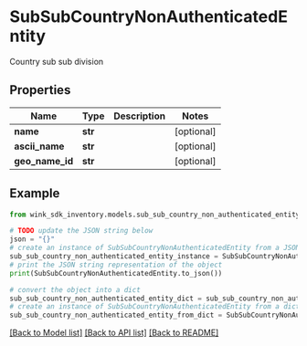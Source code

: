 # SubSubCountryNonAuthenticatedEntity

Country sub sub division

## Properties

Name | Type | Description | Notes
------------ | ------------- | ------------- | -------------
**name** | **str** |  | [optional] 
**ascii_name** | **str** |  | [optional] 
**geo_name_id** | **str** |  | [optional] 

## Example

```python
from wink_sdk_inventory.models.sub_sub_country_non_authenticated_entity import SubSubCountryNonAuthenticatedEntity

# TODO update the JSON string below
json = "{}"
# create an instance of SubSubCountryNonAuthenticatedEntity from a JSON string
sub_sub_country_non_authenticated_entity_instance = SubSubCountryNonAuthenticatedEntity.from_json(json)
# print the JSON string representation of the object
print(SubSubCountryNonAuthenticatedEntity.to_json())

# convert the object into a dict
sub_sub_country_non_authenticated_entity_dict = sub_sub_country_non_authenticated_entity_instance.to_dict()
# create an instance of SubSubCountryNonAuthenticatedEntity from a dict
sub_sub_country_non_authenticated_entity_from_dict = SubSubCountryNonAuthenticatedEntity.from_dict(sub_sub_country_non_authenticated_entity_dict)
```
[[Back to Model list]](../README.md#documentation-for-models) [[Back to API list]](../README.md#documentation-for-api-endpoints) [[Back to README]](../README.md)


